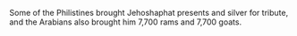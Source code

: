 Some of the Philistines brought Jehoshaphat presents and silver for tribute, and the Arabians also brought him 7,700 rams and 7,700 goats.
